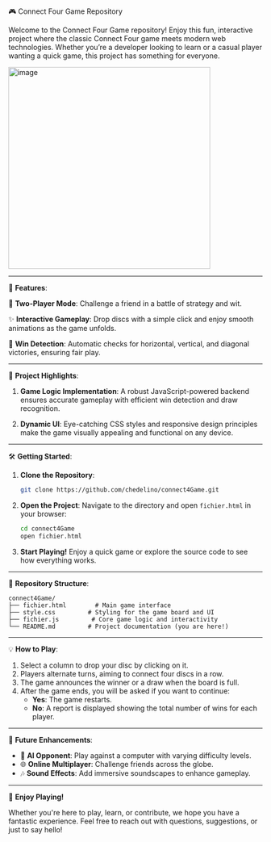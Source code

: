 🎮 Connect Four Game Repository

Welcome to the Connect Four Game repository! Enjoy this fun, interactive project where the classic Connect Four game meets modern web technologies. Whether you’re a developer looking to learn or a casual player wanting a quick game, this project has something for everyone.

<img src="https://github.com/user-attachments/assets/526d791f-78a6-4f95-889d-6d0f95f64f5f" alt="image" width="400px">

---

🌟 **Features**:

🎲 **Two-Player Mode**: Challenge a friend in a battle of strategy and wit.

✨ **Interactive Gameplay**: Drop discs with a simple click and enjoy smooth animations as the game unfolds.

🧠 **Win Detection**: Automatic checks for horizontal, vertical, and diagonal victories, ensuring fair play.



---

📂 **Project Highlights**:

1. **Game Logic Implementation**:
   A robust JavaScript-powered backend ensures accurate gameplay with efficient win detection and draw recognition.

2. **Dynamic UI**:
   Eye-catching CSS styles and responsive design principles make the game visually appealing and functional on any device.


---

🛠️ **Getting Started**:

1. **Clone the Repository**:
   ```bash
   git clone https://github.com/chedelino/connect4Game.git
   ```

2. **Open the Project**:
   Navigate to the directory and open `fichier.html` in your browser:
   ```bash
   cd connect4Game
   open fichier.html
   ```

3. **Start Playing!**
   Enjoy a quick game or explore the source code to see how everything works.

---

📁 **Repository Structure**:

```plaintext
connect4Game/
├── fichier.html        # Main game interface
├── style.css         # Styling for the game board and UI
├── fichier.js         # Core game logic and interactivity
└── README.md         # Project documentation (you are here!)
```

---

💡 **How to Play**:

1. Select a column to drop your disc by clicking on it.
2. Players alternate turns, aiming to connect four discs in a row.
3. The game announces the winner or a draw when the board is full.
4. After the game ends, you will be asked if you want to continue:
   - **Yes**: The game restarts.
   - **No**: A report is displayed showing the total number of wins for each player.

---

🌟 **Future Enhancements**:

- 🤖 **AI Opponent**: Play against a computer with varying difficulty levels.
- 🌐 **Online Multiplayer**: Challenge friends across the globe.
- 🎶 **Sound Effects**: Add immersive soundscapes to enhance gameplay.

---


🎉 **Enjoy Playing!**

Whether you're here to play, learn, or contribute, we hope you have a fantastic experience. Feel free to reach out with questions, suggestions, or just to say hello!
